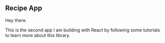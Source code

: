 ## Recipe App

Hey there.

This is the second app I am building with React by following some tutorials to learn more about this library.
